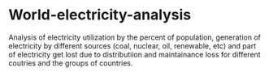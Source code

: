 # World-electricity-analysis
Analysis of electricity utilization by the percent of population, generation of electricity by different sources (coal, nuclear, oil, renewable, etc) and part of electricity get lost due to distributiion and maintainance loss for different coutries and the groups of countries.
